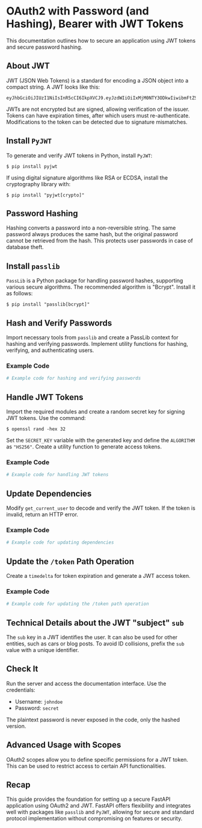 # OAuth2 with Password (and Hashing), Bearer with JWT Tokens

This documentation outlines how to secure an application using JWT tokens and secure password hashing.

## About JWT

JWT (JSON Web Tokens) is a standard for encoding a JSON object into a compact string. A JWT looks like this:

```
eyJhbGciOiJIUzI1NiIsInR5cCI6IkpXVCJ9.eyJzdWIiOiIxMjM0NTY3ODkwIiwibmFtZSI6IkpvaG4gRG9lIiwiaWF0IjoxNTE2MjM5MDIyfQ.SflKxwRJSMeKKF2QT4fwpMeJf36POk6yJV_adQssw5c
```

JWTs are not encrypted but are signed, allowing verification of the issuer. Tokens can have expiration times, after which users must re-authenticate. Modifications to the token can be detected due to signature mismatches.

## Install `PyJWT`

To generate and verify JWT tokens in Python, install `PyJWT`:

```console
$ pip install pyjwt
```

If using digital signature algorithms like RSA or ECDSA, install the cryptography library with:

```console
$ pip install "pyjwt[crypto]"
```

## Password Hashing

Hashing converts a password into a non-reversible string. The same password always produces the same hash, but the original password cannot be retrieved from the hash. This protects user passwords in case of database theft.

## Install `passlib`

`PassLib` is a Python package for handling password hashes, supporting various secure algorithms. The recommended algorithm is "Bcrypt". Install it as follows:

```console
$ pip install "passlib[bcrypt]"
```

## Hash and Verify Passwords

Import necessary tools from `passlib` and create a PassLib context for hashing and verifying passwords. Implement utility functions for hashing, verifying, and authenticating users.

### Example Code

```Python
# Example code for hashing and verifying passwords
```

## Handle JWT Tokens

Import the required modules and create a random secret key for signing JWT tokens. Use the command:

```console
$ openssl rand -hex 32
```

Set the `SECRET_KEY` variable with the generated key and define the `ALGORITHM` as `"HS256"`. Create a utility function to generate access tokens.

### Example Code

```Python
# Example code for handling JWT tokens
```

## Update Dependencies

Modify `get_current_user` to decode and verify the JWT token. If the token is invalid, return an HTTP error.

### Example Code

```Python
# Example code for updating dependencies
```

## Update the `/token` Path Operation

Create a `timedelta` for token expiration and generate a JWT access token.

### Example Code

```Python
# Example code for updating the /token path operation
```

## Technical Details about the JWT "subject" `sub`

The `sub` key in a JWT identifies the user. It can also be used for other entities, such as cars or blog posts. To avoid ID collisions, prefix the `sub` value with a unique identifier.

## Check It

Run the server and access the documentation interface. Use the credentials:

- Username: `johndoe`
- Password: `secret`

The plaintext password is never exposed in the code, only the hashed version.

## Advanced Usage with Scopes

OAuth2 scopes allow you to define specific permissions for a JWT token. This can be used to restrict access to certain API functionalities.

## Recap

This guide provides the foundation for setting up a secure FastAPI application using OAuth2 and JWT. FastAPI offers flexibility and integrates well with packages like `passlib` and `PyJWT`, allowing for secure and standard protocol implementation without compromising on features or security.